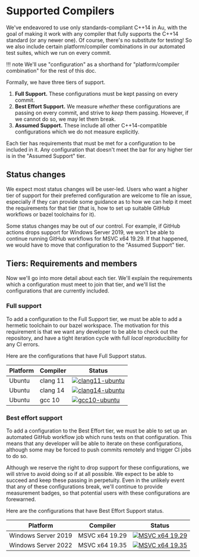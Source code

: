 # Supported Compilers

We've endeavored to use only standards-compliant C++14 in Au, with the goal of making it work with
any compiler that fully supports the C++14 standard (or any newer one). Of course, there's no
substitute for testing!  So we also include certain platform/compiler combinations in our automated
test suites, which we run on every commit.

!!! note
    We'll use "configuration" as a shorthand for "platform/compiler combination" for the rest of
    this doc.

Formally, we have three tiers of support.

1. **Full Support.**  These configurations must be kept passing on every commit.
2. **Best Effort Support.**  We measure _whether_ these configurations are passing on every commit,
   and strive to _keep_ them passing.  However, if we cannot do so, we may let them break.
3. **Assumed Support.**  These include all other C++14-compatible configurations which we do not
   measure explicitly.

Each tier has requirements that must be met for a configuration to be included in it. Any
configuration that doesn't meet the bar for any higher tier is in the "Assumed Support" tier.

## Status changes

We expect most status changes will be user-led.  Users who want a higher tier of support for their
preferred configuration are welcome to file an issue, especially if they can provide some guidance
as to how we can help it meet the requirements for that tier (that is, how to set up suitable GitHub
workflows or bazel toolchains for it).

Some status changes may be out of our control.  For example, if GitHub actions drops support for
Windows Server 2019, we won't be able to continue running GitHub workflows for MSVC x64 19.29.  If
that happened, we would have to move that configuration to the "Assumed Support" tier.

## Tiers: Requirements and members

Now we'll go into more detail about each tier.  We'll explain the requirements which a configuration
must meet to join that tier, and we'll list the configurations that are currently included.

### Full support

To add a configuration to the Full Support tier, we must be able to add a hermetic toolchain to our
bazel workspace. The motivation for this requirement is that we want any developer to be able to
check out the repository, and have a tight iteration cycle with full _local_ reproducibility for any
CI errors.

Here are the configurations that have Full Support status.

| Platform | Compiler | Status |
|----------|----------|--------|
| Ubuntu | clang 11 | [![clang11-ubuntu]( https://github.com/aurora-opensource/au/actions/workflows/clang11-ubuntu.yml/badge.svg?branch=main&event=push)]( https://github.com/aurora-opensource/au/actions/workflows/clang11-ubuntu.yml) |
| Ubuntu | clang 14 | [![clang14-ubuntu]( https://github.com/aurora-opensource/au/actions/workflows/clang14-ubuntu.yml/badge.svg?branch=main&event=push)]( https://github.com/aurora-opensource/au/actions/workflows/clang14-ubuntu.yml) |
| Ubuntu | gcc 10 | [![gcc10-ubuntu]( https://github.com/aurora-opensource/au/actions/workflows/gcc10-ubuntu.yml/badge.svg?branch=main&event=push)]( https://github.com/aurora-opensource/au/actions/workflows/gcc10-ubuntu.yml) |

### Best effort support

To add a configuration to the Best Effort tier, we must be able to set up an automated GitHub
workflow job which runs tests on that configuration.  This means that any developer will be able to
iterate on these configurations, although some may be forced to push commits remotely and trigger CI
jobs to do so.

Although we reserve the right to drop support for these configurations, we will strive to avoid
doing so if at all possible.  We expect to be able to succeed and keep these passing in perpetuity.
Even in the unlikely event that any of these configurations break, we'll continue to provide
measurement badges, so that potential users with these configurations are forewarned.

Here are the configurations that have Best Effort Support status.

| Platform | Compiler | Status |
|----------|----------|--------|
| Windows Server 2019 | MSVC x64 19.29 | [![MSVC x64 19.29]( https://github.com/aurora-opensource/au/actions/workflows/msvc-x64-19-29-30151.yml/badge.svg?branch=main&event=push)]( https://github.com/aurora-opensource/au/actions/workflows/msvc-x64-19-29-30151.yml) |
| Windows Server 2022 | MSVC x64 19.35 | [![MSVC x64 19.35]( https://github.com/aurora-opensource/au/actions/workflows/msvc-x64-19-35-32217-1.yml/badge.svg?branch=main&event=push)]( https://github.com/aurora-opensource/au/actions/workflows/msvc-x64-19-35-32217-1.yml) |
